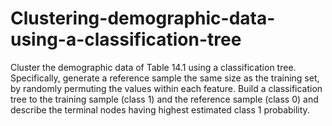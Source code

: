 # Clustering-demographic-data-using-a-classification-tree
Cluster the demographic data of Table 14.1 using a classification tree. Specifically, generate a reference sample the same size as the training set, by randomly permuting the values within each feature. Build a classification tree to the training sample (class 1) and the reference sample (class 0) and describe the terminal nodes having highest estimated class 1 probability. 
